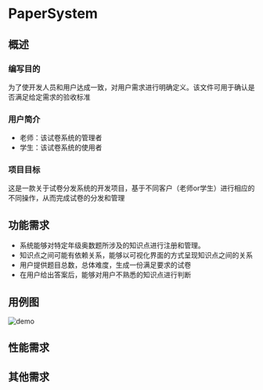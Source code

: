 # PaperSystem
## 概述
### 编写目的
 为了使开发人员和用户达成一致，对用户需求进行明确定义。该文件可用于确认是否满足给定需求的验收标准
### 用户简介
 * 老师：该试卷系统的管理者
 * 学生：该试卷系统的使用者
### 项目目标
 这是一款关于试卷分发系统的开发项目，基于不同客户（老师or学生）进行相应的不同操作，从而完成试卷的分发和管理
## 功能需求
* 系统能够对特定年级奥数题所涉及的知识点进行注册和管理。
* 知识点之间可能有依赖关系，能够以可视化界面的方式呈现知识点之间的关系
* 用户提供题目总数，总体难度，生成一份满足要求的试卷
* 在用户给出答案后，能够对用户不熟悉的知识点进行判断
## 用例图
![demo](https://github.com/Ttmaxin/myRepoForBlog/blob/master/%E7%94%A8%E4%BE%8B%E5%9B%BE1.vsdx)
## 性能需求
## 其他需求
